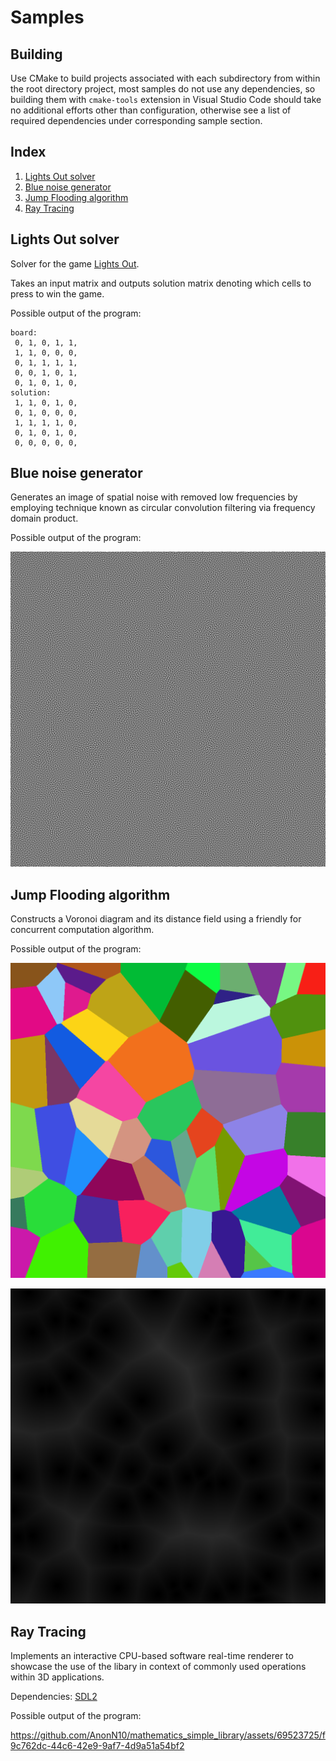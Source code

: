 # Samples

## Building

Use CMake to build projects associated with each subdirectory from within the root directory project, most samples do not use any dependencies, so building them with `cmake-tools` extension in Visual Studio Code should take no additional efforts other than configuration, otherwise see a list of required dependencies under corresponding sample section.

## Index
1. [Lights Out solver](#lights-out-solver)
2. [Blue noise generator](#blue-noise-generator)
3. [Jump Flooding algorithm](#jump-flooding-algorithm)
4. [Ray Tracing](#ray-tracing)

## Lights Out solver

Solver for the game [Lights Out](https://en.wikipedia.org/wiki/Lights_Out_(game)).

Takes an input matrix and outputs solution matrix denoting which cells to press to win the game.

Possible output of the program:
```
board:
 0, 1, 0, 1, 1,
 1, 1, 0, 0, 0,
 0, 1, 1, 1, 1,
 0, 0, 1, 0, 1,
 0, 1, 0, 1, 0,
solution:
 1, 1, 0, 1, 0,
 0, 1, 0, 0, 0,
 1, 1, 1, 1, 0,
 0, 1, 0, 1, 0,
 0, 0, 0, 0, 0,
 ```

## Blue noise generator

Generates an image of spatial noise with removed low frequencies by employing technique known as circular convolution filtering via frequency domain product.

Possible output of the program:

![Blue noise image](/samples/readme_media/bluenoise.png)

## Jump Flooding algorithm

Constructs a Voronoi diagram and its distance field using a friendly for concurrent computation algorithm.

Possible output of the program:

![Voronoi diagram](/samples/readme_media/voronoi.png)

![Distance field of the Voronoi diagram](/samples/readme_media/distancefield.png)

## Ray Tracing

Implements an interactive CPU-based software real-time renderer to showcase the use of the libary in context of commonly used operations within 3D applications.

Dependencies: [SDL2](https://github.com/libsdl-org/SDL/tree/SDL2)

Possible output of the program:

https://github.com/AnonN10/mathematics_simple_library/assets/69523725/f9c762dc-44c6-42e9-9af7-4d9a51a54bf2

